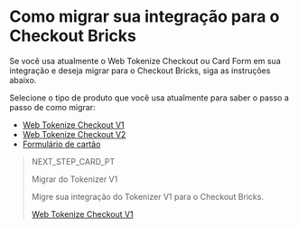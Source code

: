 # Como migrar sua integração para o Checkout Bricks

Se você usa atualmente o Web Tokenize Checkout ou Card Form em sua integração e deseja migrar para o Checkout Bricks, siga as instruções abaixo.

Selecione o tipo de produto que você usa atualmente para saber o passo a passo de como migrar:

- [Web Tokenize Checkout V1](/developers/pt/docs/checkout-bricks/how-tos/how-to-migrate/web-tokenize-checkout-v1)
- [Web Tokenize Checkout V2](/developers/pt/docs/checkout-bricks/how-tos/how-to-migrate/web-tokenize-checkout-v2)
- [Formulário de cartão](/developers/pt/docs/checkout-bricks/how-tos/how-to-migrate/card-form)

> NEXT_STEP_CARD_PT
>
> Migrar do Tokenizer V1
>
> Migre sua integração do Tokenizer V1 para o Checkout Bricks.
>
> [Web Tokenize Checkout V1](/developers/pt/docs/checkout-bricks/how-tos/how-to-migrate/web-tokenize-checkout-v1)